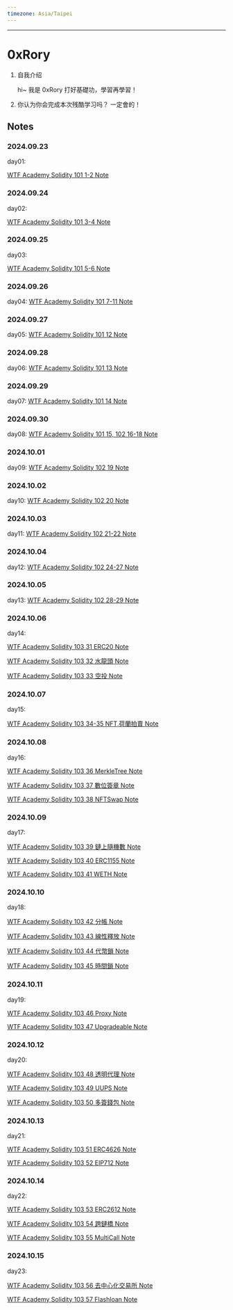 ```yaml
---
timezone: Asia/Taipei
---
```


---

# 0xRory

1. 自我介绍

   hi~ 我是 0xRory 打好基礎功，學習再學習！

2. 你认为你会完成本次残酷学习吗？
  一定會的！

## Notes

<!-- Content_START -->

### 2024.09.23


  day01:

  [WTF Academy Solidity 101 1-2 Note](/content/0xRory/101.md)

### 2024.09.24

  day02:

  [WTF Academy Solidity 101 3-4 Note](/content/0xRory/102.md)

### 2024.09.25

  day03:

  [WTF Academy Solidity 101 5-6 Note](/content/0xRory/103.md)

### 2024.09.26

  day04:
  [WTF Academy Solidity 101 7-11 Note](/content/0xRory/104.md)

### 2024.09.27

  day05:
  [WTF Academy Solidity 101 12 Note](/content/0xRory/105.md)

### 2024.09.28

  day06:
  [WTF Academy Solidity 101 13 Note](/content/0xRory/106.md)

### 2024.09.29

  day07:
  [WTF Academy Solidity 101 14 Note](/content/0xRory/107.md)

### 2024.09.30

  day08:
  [WTF Academy Solidity 101 15, 102 16-18 Note](/content/0xRory/108.md)


### 2024.10.01

  day09:
  [WTF Academy Solidity 102 19 Note](/content/0xRory/109.md)

### 2024.10.02

  day10:
  [WTF Academy Solidity 102 20 Note](/content/0xRory/110.md)
### 2024.10.03

  day11:
  [WTF Academy Solidity 102 21-22 Note](/content/0xRory/111.md)

### 2024.10.04
  day12:
  [WTF Academy Solidity 102 24-27 Note](/content/0xRory/112.md)

### 2024.10.05
  day13:
  [WTF Academy Solidity 102 28-29 Note](/content/0xRory/113.md)

### 2024.10.06
  day14:

  [WTF Academy Solidity 103 31 ERC20 Note](/content/0xRory/114-ERC20/114-ERC20.md)

  [WTF Academy Solidity 103 32 水龍頭 Note](/content/0xRory/114-水龍頭、空投/114-水龍頭.md)

  [WTF Academy Solidity 103 33 空投 Note](/content/0xRory/114-水龍頭、空投/114-空投.md)

### 2024.10.07
  day15:

  [WTF Academy Solidity 103 34-35 NFT,荷蘭拍賣 Note](/content/0xRory/115-ERC721/115-ERC721.md)

### 2024.10.08
  day16:

  [WTF Academy Solidity 103 36 MerkleTree Note](/content/0xRory/115-MerkleTree/115-MerkleTree.md)

  [WTF Academy Solidity 103 37 數位簽章 Note](/content/0xRory/115-數位簽章/signature.md)

  [WTF Academy Solidity 103 38 NFTSwap Note](/content/0xRory/115-NFTSwap/NFTSwap.md)

### 2024.10.09
  day17:

  [WTF Academy Solidity 103 39 鏈上隨機數 Note](/content/0xRory/115-鏈上隨機數/115-鏈上隨機數.md)

  [WTF Academy Solidity 103 40 ERC1155 Note](/content/0xRory/116-ERC1155/116-ERC1155.md)

  [WTF Academy Solidity 103 41 WETH Note](/content/0xRory/116-WETH/WETH.md)

### 2024.10.10
  day18:

  [WTF Academy Solidity 103 42 分帳 Note](/content/0xRory/116-分帳/PaymentSplit.md)

  [WTF Academy Solidity 103 43 線性釋放 Note](/content/0xRory/116-TokenVesting/TokenVesting.md)

  [WTF Academy Solidity 103 44 代幣鎖 Note](/content/0xRory/117-TokenLocker/TokenLocker.md)

  [WTF Academy Solidity 103 45 時間鎖 Note](/content/0xRory/117-TimeLock/TimeLock.md)

### 2024.10.11
  day19:

  [WTF Academy Solidity 103 46 Proxy Note](/content/0xRory/117-ProxyContract/ProxyContract.md)

  [WTF Academy Solidity 103 47 Upgradeable Note](/content/0xRory/117-Upgradeable/Upgradeable.md)

### 2024.10.12
  day20:

  [WTF Academy Solidity 103 48 透明代理 Note](/content/0xRory/118-TransparentProxy/TransparentProxy.md)

  [WTF Academy Solidity 103 49 UUPS Note](/content/0xRory/118-UUPS/UUPS.md)

  [WTF Academy Solidity 103 50 多簽錢包 Note](/content/0xRory/118-MultisigWallet/MultisigWallet.md)

### 2024.10.13
  day21:

  [WTF Academy Solidity 103 51 ERC4626 Note](/content/0xRory/119-ERC4626/119-ERC4626.md)

  [WTF Academy Solidity 103 52 EIP712 Note](/content/0xRory/119-EIP712/119-ERC712.md)

### 2024.10.14
  day22:

  [WTF Academy Solidity 103 53 ERC2612 Note](/content/0xRory/120-ERC2612/ERC-2612.md)

  [WTF Academy Solidity 103 54 跨鏈橋 Note](/content/0xRory/120-跨鏈橋/跨鏈橋.md)

  [WTF Academy Solidity 103 55 MultiCall Note](/content/0xRory/120-MultiCall/MultiCall.md)

### 2024.10.15

  day23:

  [WTF Academy Solidity 103 56 去中心化交易所 Note](/content/0xRory/120-去中心化交易所/DEX.md)

  [WTF Academy Solidity 103 57 Flashloan Note](/content/0xRory/120-Flashloan/Flashloan.md)


<!-- Content_END -->
